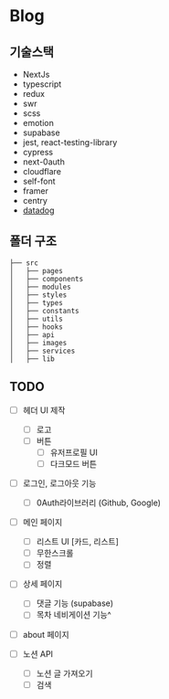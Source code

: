 # Blog

## 기술스택
- NextJs
- typescript
- redux
- swr
- scss
- emotion
- supabase
- jest, react-testing-library
- cypress
- next-0auth
- cloudflare
- self-font
- framer
- centry
- [datadog](https://www.datadoghq.com/)

## 폴더 구조
```
├── src
│   ├── pages
│   ├── components
│   ├── modules
│   ├── styles
│   ├── types
│   ├── constants
│   ├── utils
│   ├── hooks
│   ├── api
│   ├── images
│   ├── services
│   ├── lib
```
  

## TODO
- [ ] 헤더 UI 제작
  - [ ] 로고
  - [ ] 버튼
      - [ ] 유저프로필 UI
      - [ ] 다크모드 버튼

- [ ] 로그인, 로그아웃 기능
  - [ ] 0Auth라이브러리 (Github, Google)

- [ ] 메인 페이지
  - [ ] 리스트 UI [카드, 리스트]
  - [ ] 무한스크롤
  - [ ] 정렬

- [ ] 상세 페이지
  - [ ] 댓글 기능 (supabase)
  - [ ] 목차 네비게이션 기능^

- [ ] about 페이지

- [ ] 노션 API
  - [ ] 노션 글 가져오기
  - [ ] 검색